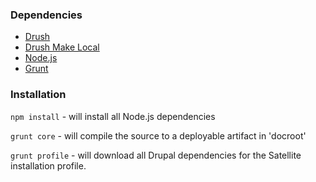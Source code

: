 ### Dependencies
- [Drush](https://github.com/drush-ops/drush)
- [Drush Make Local](https://www.drupal.org/project/make_local)
- [Node.js](http://nodejs.org/)
- [Grunt](http://gruntjs.com/)

### Installation
`npm install` - will install all Node.js dependencies

`grunt core` - will compile the source to a deployable artifact in 'docroot'

`grunt profile` - will download all Drupal dependencies for the Satellite installation profile.
